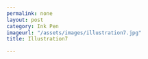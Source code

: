 ```yaml
---
permalink: none
layout: post
category: Ink Pen
imageurl: "/assets/images/illustration7.jpg"
title: Illustration7

---
```

